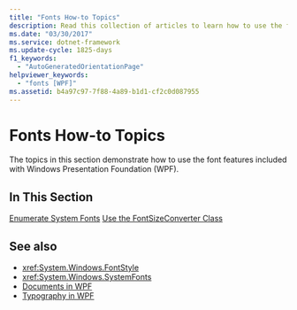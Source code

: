 ```yaml
---
title: "Fonts How-to Topics"
description: Read this collection of articles to learn how to use the font features available in Windows Presentation Foundation (WPF) applications.
ms.date: "03/30/2017"
ms.service: dotnet-framework
ms.update-cycle: 1825-days
f1_keywords:
  - "AutoGeneratedOrientationPage"
helpviewer_keywords:
  - "fonts [WPF]"
ms.assetid: b4a97c97-7f88-4a89-b1d1-cf2c0d087955
---
```

# Fonts How-to Topics

The topics in this section demonstrate how to use the font features included with Windows Presentation Foundation (WPF).

## In This Section

[Enumerate System Fonts](how-to-enumerate-system-fonts.md)
[Use the FontSizeConverter Class](how-to-use-the-fontsizeconverter-class.md)

## See also

- <xref:System.Windows.FontStyle>
- <xref:System.Windows.SystemFonts>
- [Documents in WPF](documents-in-wpf.md)
- [Typography in WPF](typography-in-wpf.md)
